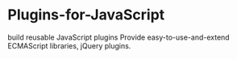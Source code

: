 # Plugins-for-JavaScript
build reusable JavaScript plugins
Provide easy-to-use-and-extend ECMAScript libraries, jQuery plugins.
